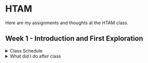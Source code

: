 # HTAM
Here are my assignments and thoughts at the HTAM class. 

## Week 1 - Introduction and First Exploration
<details>
  <summary>Class Schedule</summary>
  
 1. Lecture introducing Fab Labs, personal digital fabrication, sustainable by design, and open-source hardware.  
 2. Explanation of documentation practices using GitHub in a “journal style.”  
 3. Hands-on activity: each pair of students will perform a 3D scan of an everyday object.  
 4. Deliverables: read a selected book chapter, open a GitHub repository, and publish the first journal entry with scans, photos, and reflections.
  
</details>
<details>
  <summary>What did I do after class</summary>
 
 1. I read the [Sustainable By Design chapter 6](https://github.com/alice-xiyan/HTAM/blob/main/0916%EF%BD%9CSustainable%20By%20Design%20chapter%206.pdf).    
 2. I signed up for a Github account and posted my first file by learning [official guidance](https://docs.github.com/zh/get-started) (really helpful and easy to understand)  
 3. [0921｜First First attempt at 3D scanning](https://github.com/alice-xiyan/HTAM/blob/main/0921%EF%BD%9CFirst%20First%20attempt%20at%203D%20scanning.md)
  
</details>
